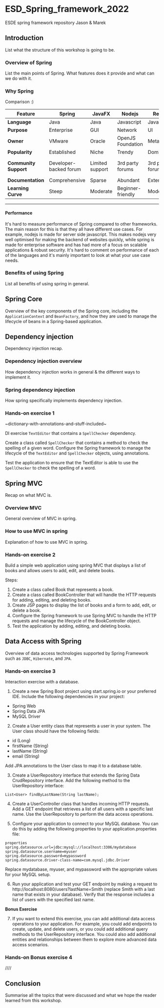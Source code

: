 # ESD_Spring_framework_2022
ESDE spring framework repository Jason &amp; Marek

## Introduction

List what the structure of this workshop is going to be. 

### Overview of Spring

List the main points of Spring. What features does it provide and what can we do with it.

### Why Spring

Comparison :)

| Feature               | Spring                 | JavaFX          | Nodejs            | React            | Laravel                |
| --------------------- | ---------------------- | --------------- | ----------------- | ---------------- | ---------------------- |
| **Language**          | Java                   | Java            | Javascript        | Javascript       | PHP                    |
| **Purpose**           | Enterprise             | GUI             | Network           | UI               | Web                    |
| **Owner**             | VMware                 | Oracle          | OpenJS Foundation | Meta             | Taylor Otweil          |
| **Popularity**        | Established            | Niche           | Trendy            | Dominant         | Growing                |
| **Community Support** | Developer-backed forum | Limited support | 3rd party forums  | 3rd party forums | Developer-backed forum |
| **Documentation**     | Comprehensive          | Sparse          | Abundant          | Extensive        | Extensive              |
| **Learning Curve**    | Steep                  | Moderate        | Beginner-friendly | Moderate         | Beginner-friendly      |


---

#### Performance
It's hard to measure performance of Spring compared to other frameworks. The main reason for this is that they all have different use cases. For example, nodejs is made for server side javascript. This makes nodejs very well optimised for making the backend of websites quickly, while spring is made for enterprise software and has had more of a focus on scalable applications & robust security. It's hard to comment on performance of each of the languages and it's mainly important to look at what your use case needs.

### Benefits of using Spring

List all benefits of using spring in general.

## Spring Core

Overview of the key components of the Spring core, including the `ApplicationContext` and `BeanFactory`, and how they are used to manage the lifecycle of beans in a Spring-based application.

## Dependency injection

Dependency injection recap.

### Dependency injection overview

How dependency injection works in general & the different ways to implement it.

### Spring dependency injection

How spring specifically implements dependency injection.

### Hands-on exercise 1

~dictionary-with-annotations-and-stuff-included~

DI exercise `TextEditor` that contains a `SpellChecker` dependency. 

Create a class called `SpellChecker` that contains a method to check the spelling of a given word.
Configure the Spring framework to manage the lifecycle of the `TextEditor` and `SpellChecker` objects, using annotations.

Test the application to ensure that the TextEditor is able to use the `SpellChecker` to check the spelling of a word.

## Spring MVC

Recap on what MVC is.

### Overview MVC

General overview of MVC in spring.

### How to use MVC in spring

Explanation of how to use MVC in spring.

### Hands-on exercise 2

Build a simple web application using spring MVC that displays a list of books and allows users to add, edit, and delete books.

Steps:
1. Create a class called Book that represents a book.
1. Create a class called BookController that will handle the HTTP requests for adding, editing, and deleting books.
1. Create JSP pages to display the list of books and a form to add, edit, or delete a book.
1. Configure the Spring framework to use Spring MVC to handle the HTTP requests and manage the lifecycle of the BookController object.
1. Test the application by adding, editing, and deleting books.

## Data Access with Spring

Overview of data access technologies supported by Spring Framework such as `JDBC`, `Hibernate`, and `JPA`.



### Hands-on exercise 3

Interaction exercise with a database.

1. Create a new Spring Boot project using start.spring.io or your preferred IDE. Include the following dependencies in your project:

* Spring Web
* Spring Data JPA
* MySQL Driver

2. Create a User entity class that represents a user in your system. The User class should have the following fields:

* id (Long)
* firstName (String)
* lastName (String)
* email (String)

Add JPA annotations to the User class to map it to a database table.

3. Create a UserRepository interface that extends the Spring Data CrudRepository interface. Add the following method to the UserRepository interface:

`List<User> findByLastName(String lastName);`

4. Create a UserController class that handles incoming HTTP requests. Add a GET endpoint that retrieves a list of all users with a specific last name. Use the UserRepository to perform the data access operations.

5. Configure your application to connect to your MySQL database. You can do this by adding the following properties to your application.properties file:

```
properties
spring.datasource.url=jdbc:mysql://localhost:3306/mydatabase
spring.datasource.username=myuser
spring.datasource.password=mypassword
spring.datasource.driver-class-name=com.mysql.jdbc.Driver
```

Replace mydatabase, myuser, and mypassword with the appropriate values for your MySQL setup.

6. Run your application and test your GET endpoint by making a request to http://localhost:8080/users?lastName=Smith (replace Smith with a last name that exists in your database). Verify that the response includes a list of users with the specified last name.

**Bonus Exercise**

7. If you want to extend this exercise, you can add additional data access operations to your application. For example, you could add endpoints to create, update, and delete users, or you could add additional query methods to the UserRepository interface. You could also add additional entities and relationships between them to explore more advanced data access scenarios.


### Hands-on Bonus exercise 4

////

## Conclusion

Summarise all the topics that were discussed and what we hope the reader learned from this workshop.

